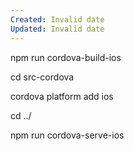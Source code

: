 ```yaml
---
Created: Invalid date
Updated: Invalid date
---
```

npm run cordova-build-ios

cd src-cordova

cordova platform add ios

cd ../

npm run cordova-serve-ios